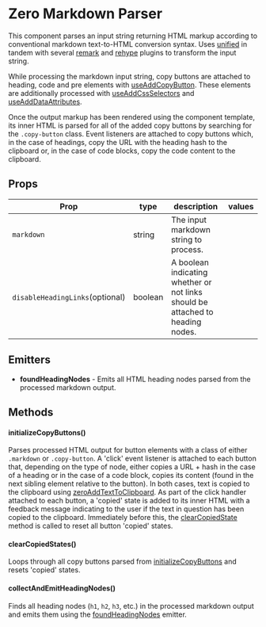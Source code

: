 
# Zero Markdown Parser


This component parses an input string returning HTML markup according to conventional markdown text-to-HTML conversion syntax. Uses [unified](https://github.com/unifiedjs/unified) in tandem with several [remark](https://github.com/remarkjs/remark) and [rehype](https://github.com/rehypejs/rehype/tree/main) plugins to transform the input string.

While processing the markdown input string, copy buttons are attached to heading, code and pre elements with [useAddCopyButton](/zero-core/modules/markdown-parser/composables#useaddcopybutton). These elements are additionally processed with [useAddCssSelectors](/zero-core/modules/markdown-parser/composables#useaddcssselectors) and [useAddDataAttributes](/zero-core/modules/markdown-parser/composables#useadddataattributes).

Once the output markup has been rendered using the component template, its inner HTML is parsed for all of the added copy buttons by searching for the `.copy-button` class. Event listeners are attached to copy buttons which, in the case of headings, copy the URL with the heading hash to the clipboard or, in the case of code blocks, copy the code content to the clipboard.

## Props

| Prop | type | description | values |
| ---- | ---- | ----------- | ------ |
| `markdown` | string | The input markdown string to process. |  |
| `disableHeadingLinks`<span>(optional)</span> | boolean | A boolean indicating whether or not links should be attached to heading nodes. |  |

## Emitters


 - **foundHeadingNodes** - Emits all HTML heading nodes parsed from the processed markdown output.

## Methods

#### initializeCopyButtons()


Parses processed HTML output for button elements with a class of either `.markdown` or `.copy-button`. A 'click' event listener is attached to each button that, depending on the type of node, either copies a URL + hash in the case of a heading or in the case of a code block, copies its content (found in the next sibling element relative to the button). In both cases, text is copied to the clipboard using [zeroAddTextToClipboard](/zero-core/composables/zero-add-text-to-clipboard). As part of the click handler attached to each button, a 'copied' state is added to its inner HTML with a feedback message indicating to the user if the text in question has been copied to the clipboard. Immediately before this, the [clearCopiedState](/zero-core/modules/markdown-parser/components#clearcopiedstates) method is called to reset all button 'copied' states.

#### clearCopiedStates()


Loops through all copy buttons parsed from [initializeCopyButtons](/zero-core/modules/markdown-parser/components#initializecopybuttons) and resets 'copied' states.

#### collectAndEmitHeadingNodes()


Finds all heading nodes (`h1`, `h2`, `h3`, etc.) in the processed markdown output and emits them using the [foundHeadingNodes](/zero-core/modules/markdown-parser/components/zero-markdown-parser#emitters) emitter.
